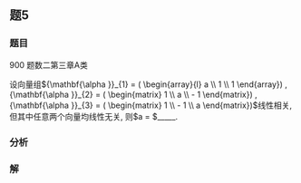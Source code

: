 ## 题5
### 题目
900 题数二第三章A类

设向量组${\mathbf{\alpha }}_{1} = ( \begin{array}{l} a \\  1 \\  1 \end{array}) ,{\mathbf{\alpha }}_{2} = ( \begin{matrix} 1 \\  a \\   - 1 \end{matrix}) ,{\mathbf{\alpha }}_{3} = ( \begin{matrix} 1 \\   - 1 \\  a \end{matrix})$线性相关,但其中任意两个向量均线性无关, 则$a = $_____. 
### 分析

### 解